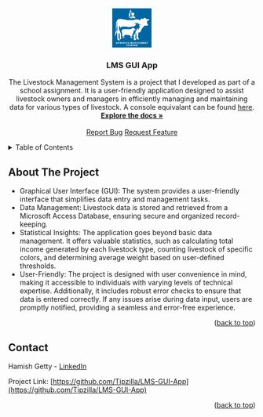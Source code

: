 <a name="readme-top"></a>

<!-- PROJECT LOGO -->
<br />
<div align="center">
  <a href="https://github.com/Tipzilla/LMS-GUI-App">
    <img src="images/logo.png" alt="Logo" width="80" height="80">
  </a>

<h3 align="center">LMS GUI App</h3>

  <p align="center">
    The Livestock Management System is a project that I developed as part of a school 
    assignment. It is a user-friendly application designed to assist livestock owners and 
    managers in efficiently managing and maintaining data for various types of livestock. A console equivalant can be found <a href="https://github.com/Tipzilla/LMS-Console-App">here</a>.
    <br />
    <a href="https://github.com/Tipzilla/LMS-GUI-App"><strong>Explore the docs »</strong></a>
    <br />
    <br />
    <a href="https://github.com/Tipzilla/LMS-GUI-App/issues">Report Bug</a>
    <a href="https://github.com/Tipzilla/LMS-GUI-App/issues">Request Feature</a>
  </p>
</div>



<!-- TABLE OF CONTENTS -->
<details>
  <summary>Table of Contents</summary>
  <ol>
    <li><a href="#about-the-project">About The Project</a></li>
    <li><a href="#contact">Contact</a></li>
  </ol>
</details>



<!-- ABOUT THE PROJECT -->
## About The Project

<ul>
  <li>Graphical User Interface (GUI): The system provides a user-friendly interface that simplifies data entry and management tasks.</li>
  <li>Data Management: Livestock data is stored and retrieved from a Microsoft Access Database, ensuring secure and organized record-keeping.</li>
  <li>Statistical Insights: The application goes beyond basic data management. It offers valuable statistics, such as calculating total income 
      generated by each livestock type, counting livestock of specific colors, and determining average weight based on user-defined thresholds.</li>
  <li>User-Friendly: The project is designed with user convenience in mind, making it accessible to individuals with varying levels of technical expertise.
      Additionally, it includes robust error checks to ensure that data is entered correctly. If any issues arise during data input, users are promptly notified, providing a seamless and error-free experience.
  </li>
</ul>

<p align="right">(<a href="#readme-top">back to top</a>)</p>



<!-- CONTACT -->
## Contact

Hamish Getty - [LinkedIn](https://www.linkedin.com/in/hamish-getty-596894269/)

Project Link: [https://github.com/Tipzilla/LMS-GUI-App](https://github.com/Tipzilla/LMS-GUI-App)

<p align="right">(<a href="#readme-top">back to top</a>)</p>